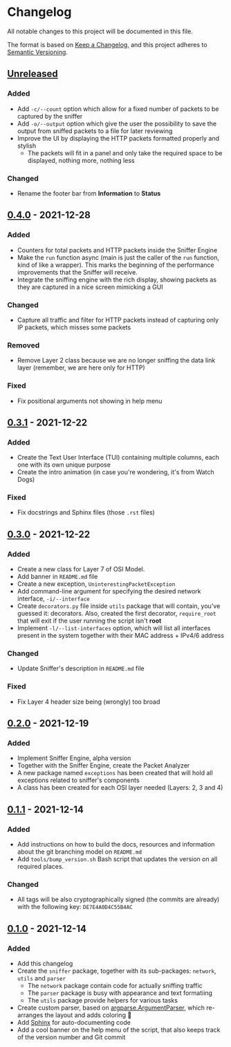 # Changelog
All notable changes to this project will be documented in this file.

The format is based on [Keep a Changelog](https://keepachangelog.com/en/1.0.0/),
and this project adheres to [Semantic Versioning](https://semver.org/spec/v2.0.0.html).

## [Unreleased]

### Added
- Add `-c/--count` option which allow for a fixed number of packets to be
captured by the sniffer
- Add `-o/--output` option which give the user the possibility to save the
output from sniffed packets to a file for later reviewing
- Improve the UI by displaying the HTTP packets formatted properly and stylish
  - The packets will fit in a panel and only take the required space to be
displayed, nothing more, nothing less

### Changed
- Rename the footer bar from **Information** to **Status**

## [0.4.0] - 2021-12-28
### Added
- Counters for total packets and HTTP packets inside the Sniffer Engine
- Make the `run` function async (main is just the caller of the `run` function,
kind of like a wrapper). This marks the beginning of the performance 
improvements that the Sniffer will receive.
- Integrate the sniffing engine with the rich display, showing packets as they
are captured in a nice screen mimicking a GUI

### Changed
- Capture all traffic and filter for HTTP packets instead of capturing only
IP packets, which misses some packets

### Removed
- Remove Layer 2 class because we are no longer sniffing the data link layer 
(remember, we are here only for HTTP)

### Fixed
- Fix positional arguments not showing in help menu

## [0.3.1] - 2021-12-22
### Added
- Create the Text User Interface (TUI) containing multiple columns, each one
with its own unique purpose
- Create the intro animation (in case you're wondering, it's from Watch Dogs)

### Fixed
- Fix docstrings and Sphinx files (those `.rst` files)

## [0.3.0] - 2021-12-22
### Added
- Create a new class for Layer 7 of OSI Model.
- Add banner in `README.md` file
- Create a new exception, `UninterestingPacketException`
- Add command-line argument for specifying the desired network interface,
`-i/--interface`
- Create `decorators.py` file inside `utils` package that will contain, you've
guessed it: decorators. Also, created the first decorator, `require_root` that
will exit if the user running the script isn't **root**
- Implement `-l/--list-interfaces` option, which will list all interfaces
present in the system together with their MAC address + IPv4/6 address

### Changed
- Update Sniffer's description in `README.md` file

### Fixed
- Fix Layer 4 header size being (wrongly) too broad

## [0.2.0] - 2021-12-19
### Added
- Implement Sniffer Engine, alpha version
- Together with the Sniffer Engine, create the Packet Analyzer
- A new package named `exceptions` has been created that will hold all
exceptions related to sniffer's components
- A class has been created for each OSI layer needed (Layers: 2, 3 and 4)

## [0.1.1] - 2021-12-14
### Added
- Add instructions on how to build the docs, resources and information about 
the git branching model on `README.md`
- Add `tools/bump_version.sh` Bash script that updates the version on all 
required places.

### Changed
- All tags will be also cryptographically signed (the commits are already) 
with the following key: `DE7E4A0D4C55B4AC`


## [0.1.0] - 2021-12-14
### Added
- Add this changelog
- Create the `sniffer` package, together with its sub-packages: `network`,
`utils` and `parser`
  - The `network` package contain code for actually sniffing traffic
  - The `parser` package is busy with appearance and text formatiing
  - The `utils` package provide helpers for various tasks
- Create custom parser, based on
[argparse.ArgumentParser](https://docs.python.org/3/library/argparse.html#argparse.ArgumentParser), 
which re-arranges the layout and adds coloring 🌠
- Add [Sphinx](https://www.sphinx-doc.org/en/master/) for auto-documenting code
- Add a cool banner on the help menu of the script, that also keeps track of
the version number and Git commit


[Unreleased]: https://github.com/reloadedd/gui-http-sniffer/compare/v0.4.0...HEAD
[0.1.0]: https://github.com/reloadedd/gui-http-sniffer/releases/tag/v0.1.0
[0.1.1]: https://github.com/reloadedd/gui-http-sniffer/releases/tag/v0.1.1
[0.2.0]: https://github.com/reloadedd/gui-http-sniffer/releases/tag/v0.2.0
[0.1.1]: https://github.com/reloadedd/gui-http-sniffer/releases/tag/v0.1.1
[0.2.0]: https://github.com/reloadedd/gui-http-sniffer/releases/tag/v0.2.0
[0.3.0]: https://github.com/reloadedd/gui-http-sniffer/releases/tag/v0.3.0
[0.3.1]: https://github.com/reloadedd/gui-http-sniffer/releases/tag/v0.3.1
[0.4.0]: https://github.com/reloadedd/gui-http-sniffer/releases/tag/v0.4.0
